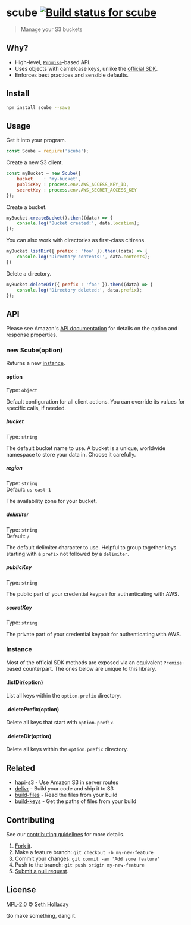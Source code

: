 # scube [![Build status for scube](https://img.shields.io/circleci/project/sholladay/scube/master.svg "Build Status")](https://circleci.com/gh/sholladay/scube "Builds")

> Manage your S3 buckets

## Why?

 - High-level, [`Promise`](https://developer.mozilla.org/en-US/docs/Web/JavaScript/Reference/Global_Objects/Promise)-based API.
 - Uses objects with camelcase keys, unlike the [official SDK](https://github.com/aws/aws-sdk-js).
 - Enforces best practices and sensible defaults.

## Install

```sh
npm install scube --save
```

## Usage

Get it into your program.

```js
const Scube = require('scube');
```

Create a new S3 client.

```js
const myBucket = new Scube({
    bucket    : 'my-bucket',
    publicKey : process.env.AWS_ACCESS_KEY_ID,
    secretKey : process.env.AWS_SECRET_ACCESS_KEY
});
```

Create a bucket.

```js
myBucket.createBucket().then((data) => {
    console.log('Bucket created:', data.location);
});
```

You can also work with directories as first-class citizens.

```js
myBucket.listDir({ prefix : 'foo' }).then((data) => {
    console.log('Directory contents:', data.contents);
})
```

Delete a directory.

```js
myBucket.deleteDir({ prefix : 'foo' }).then((data) => {
    console.log('Directory deleted:', data.prefix);
});
```

## API

Please see Amazon's [API documentation](http://docs.aws.amazon.com/AWSJavaScriptSDK/latest/AWS/S3.html) for details on the option and response properties.

### new Scube(option)

Returns a new [instance](#instance).

#### option

Type: `object`

Default configuration for all client actions. You can override its values for specific calls, if needed.

##### bucket

Type: `string`

The default bucket name to use. A bucket is a unique, worldwide namespace to store your data in. Choose it carefully.

##### region

Type: `string`<br>
Default: `us-east-1`

The availability zone for your bucket.

##### delimiter

Type: `string`<br>
Default: `/`

The default delimiter character to use. Helpful to group together keys starting with a `prefix` not followed by a `delimiter`.

##### publicKey

Type: `string`

The public part of your credential keypair for authenticating with AWS.

##### secretKey

Type: `string`

The private part of your credential keypair for authenticating with AWS.

### Instance

Most of the official SDK methods are exposed via an equivalent `Promise`-based counterpart. The ones below are unique to this library.

#### .listDir(option)

List all keys within the `option.prefix` directory.

#### .deletePrefix(option)

Delete all keys that start with `option.prefix`.

#### .deleteDir(option)

Delete all keys within the `option.prefix` directory.

## Related

 - [hapi-s3](https://github.com/sholladay/hapi-s3) - Use Amazon S3 in server routes
 - [delivr](https://github.com/sholladay/delivr) - Build your code and ship it to S3
 - [build-files](https://github.com/sholladay/build-files) - Read the files from your build
 - [build-keys](https://github.com/sholladay/build-keys) - Get the paths of files from your build

## Contributing

See our [contributing guidelines](https://github.com/sholladay/scube/blob/master/CONTRIBUTING.md "Guidelines for participating in this project") for more details.

1. [Fork it](https://github.com/sholladay/scube/fork).
2. Make a feature branch: `git checkout -b my-new-feature`
3. Commit your changes: `git commit -am 'Add some feature'`
4. Push to the branch: `git push origin my-new-feature`
5. [Submit a pull request](https://github.com/sholladay/scube/compare "Submit code to this project for review").

## License

[MPL-2.0](https://github.com/sholladay/scube/blob/master/LICENSE "License for scube") © [Seth Holladay](https://seth-holladay.com "Author of scube")

Go make something, dang it.
